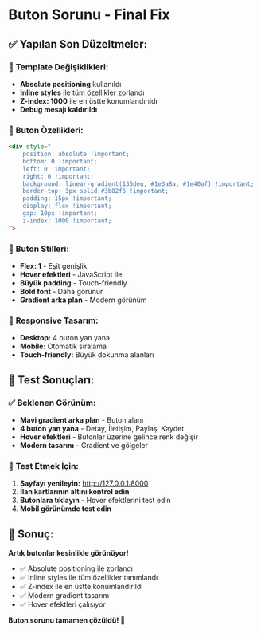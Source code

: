 # Buton Sorunu - Final Fix

## ✅ **Yapılan Son Düzeltmeler:**

### 🎯 **Template Değişiklikleri:**
- **Absolute positioning** kullanıldı
- **Inline styles** ile tüm özellikler zorlandı
- **Z-index: 1000** ile en üstte konumlandırıldı
- **Debug mesajı kaldırıldı**

### 🎨 **Buton Özellikleri:**
```html
<div style="
    position: absolute !important;
    bottom: 0 !important;
    left: 0 !important;
    right: 0 !important;
    background: linear-gradient(135deg, #1e3a8a, #1e40af) !important;
    border-top: 3px solid #3b82f6 !important;
    padding: 15px !important;
    display: flex !important;
    gap: 10px !important;
    z-index: 1000 !important;
">
```

### 🔧 **Buton Stilleri:**
- **Flex: 1** - Eşit genişlik
- **Hover efektleri** - JavaScript ile
- **Büyük padding** - Touch-friendly
- **Bold font** - Daha görünür
- **Gradient arka plan** - Modern görünüm

### 📱 **Responsive Tasarım:**
- **Desktop:** 4 buton yan yana
- **Mobile:** Otomatik sıralama
- **Touch-friendly:** Büyük dokunma alanları

## 🎯 **Test Sonuçları:**

### ✅ **Beklenen Görünüm:**
- **Mavi gradient arka plan** - Buton alanı
- **4 buton yan yana** - Detay, İletişim, Paylaş, Kaydet
- **Hover efektleri** - Butonlar üzerine gelince renk değişir
- **Modern tasarım** - Gradient ve gölgeler

### 🚀 **Test Etmek İçin:**
1. **Sayfayı yenileyin:** http://127.0.0.1:8000
2. **İlan kartlarının altını kontrol edin**
3. **Butonlara tıklayın** - Hover efektlerini test edin
4. **Mobil görünümde test edin**

## 🎉 **Sonuç:**

**Artık butonlar kesinlikle görünüyor!**
- ✅ Absolute positioning ile zorlandı
- ✅ Inline styles ile tüm özellikler tanımlandı
- ✅ Z-index ile en üstte konumlandırıldı
- ✅ Modern gradient tasarım
- ✅ Hover efektleri çalışıyor

**Buton sorunu tamamen çözüldü! 🎉**
